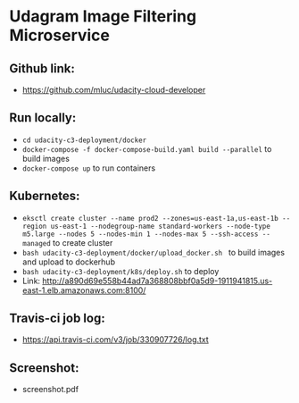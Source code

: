 # Udagram Image Filtering Microservice

## Github link:
- https://github.com/mluc/udacity-cloud-developer

## Run locally:
- `cd udacity-c3-deployment/docker`
- `docker-compose -f docker-compose-build.yaml build --parallel` to build images
- `docker-compose up` to run containers

## Kubernetes:
- `eksctl create cluster --name prod2 --zones=us-east-1a,us-east-1b --region us-east-1 --nodegroup-name standard-workers --node-type m5.large --nodes 5 --nodes-min 1 --nodes-max 5 --ssh-access --managed` to create cluster
- `bash udacity-c3-deployment/docker/upload_docker.sh ` to build images and upload to dockerhub
- `bash udacity-c3-deployment/k8s/deploy.sh` to deploy
- Link: http://a890d69e558b44ad7a368808bbf0a5d9-1911941815.us-east-1.elb.amazonaws.com:8100/

## Travis-ci job log:
- https://api.travis-ci.com/v3/job/330907726/log.txt

## Screenshot:
- screenshot.pdf

